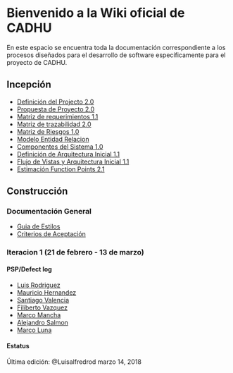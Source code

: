 # Bienvenido a la Wiki oficial de CADHU
En este espacio se encuentra toda la documentación correspondiente a los procesos diseñados para el desarrollo de software específicamente para el proyecto de CADHU.

## Incepción
* [Definición del Projecto 2.0](https://github.com/CaveLabs-1/CADHU-Wiki/blob/master/Documentacion/Definición%20del%20Proyecto%20(Jimmy).pdf)
* [Propuesta de Proyecto 2.0](https://github.com/CaveLabs-1/CADHU-Wiki/blob/master/Documentacion/Propuesta%20de%20Proyecto%20(Timmy).pdf)
* [Matriz de requerimientos 1.1](https://github.com/CaveLabs-1/CADHU-Wiki/blob/master/Documentacion/Matriz%20Requerimientos.pdf)
* [Matriz de trazabilidad 2.0](https://github.com/CaveLabs-1/CADHU-Wiki/blob/master/Documentacion/Matriz%20de%20Trazabilidad.xlsx.pdf)
* [Matriz de Riesgos 1.0](https://github.com/CaveLabs-1/CADHU-Wiki/blob/master/Documentacion/Matriz%20de%20riesgos.pdf)
* [Modelo Entidad Relacion](https://github.com/CaveLabs-1/CADHU-Wiki/blob/master/Documentacion/Modelos%20Lógicos.pdf)
* [Componentes del Sistema 1.0](https://github.com/CaveLabs-1/CADHU-Wiki/blob/master/Documentacion/Componentes%20del%20sistema.pdf)
* [Definición de Arquitectura Inicial 1.1](https://github.com/CaveLabs-1/CADHU-Wiki/blob/master/Documentacion/Definición%20de%20Arquitectura%20Inicial.pdf)
* [Flujo de Vistas y Arquitectura Inicial 1.1](https://github.com/CaveLabs-1/CADHU-Wiki/blob/master/Documentacion/Flujo%20de%20Vistas%20y%20Arquitectura%20Inicial.pdf)
* [Estimación Function Points 2.1](https://github.com/CaveLabs-1/CADHU-Wiki/blob/master/Documentacion/Function%20Points%20Estimation%20-%20Hoja%201.pdf)

## Construcción
### Documentación General
* [Guia de Estilos](https://github.com/CaveLabs-1/CADHU-Wiki/blob/master/Documentacion/Guía%20de%20Estilo%20y%20Estándares%20-%20CADHU.pdf)
* [Criterios de Aceptación]()
### Iteracion 1 (21 de febrero - 13 de marzo)
#### PSP/Defect log

* [Luis Rodriguez](https://github.com/CaveLabs-1/CADHU-Wiki/blob/master/Documentacion/PSP/Luis%20Rodriguez%20PSP-Defects.pdf)
* [Mauricio Hernandez](https://github.com/CaveLabs-1/CADHU-Wiki/blob/master/Documentacion/PSP/Mauricio%20Hernández%20PSP-Defects.pdf)
* [Santiago Valencia](https://github.com/CaveLabs-1/CADHU-Wiki/blob/master/Documentacion/PSP/Santiago%20PSP-Defects.pdf)
* [Filiberto Vazquez](https://github.com/CaveLabs-1/CADHU-Wiki/blob/master/Documentacion/PSP/Fily%20PSP-Defects%20template.pdf)
* [Marco Mancha](https://github.com/CaveLabs-1/CADHU-Wiki/blob/master/Documentacion/PSP/Mancha%20PSP-Defects.pdf)
* [Alejandro Salmon]()
* [Marco Luna]()

#### Estatus

Última edición: @Luisalfredrod marzo 14, 2018
